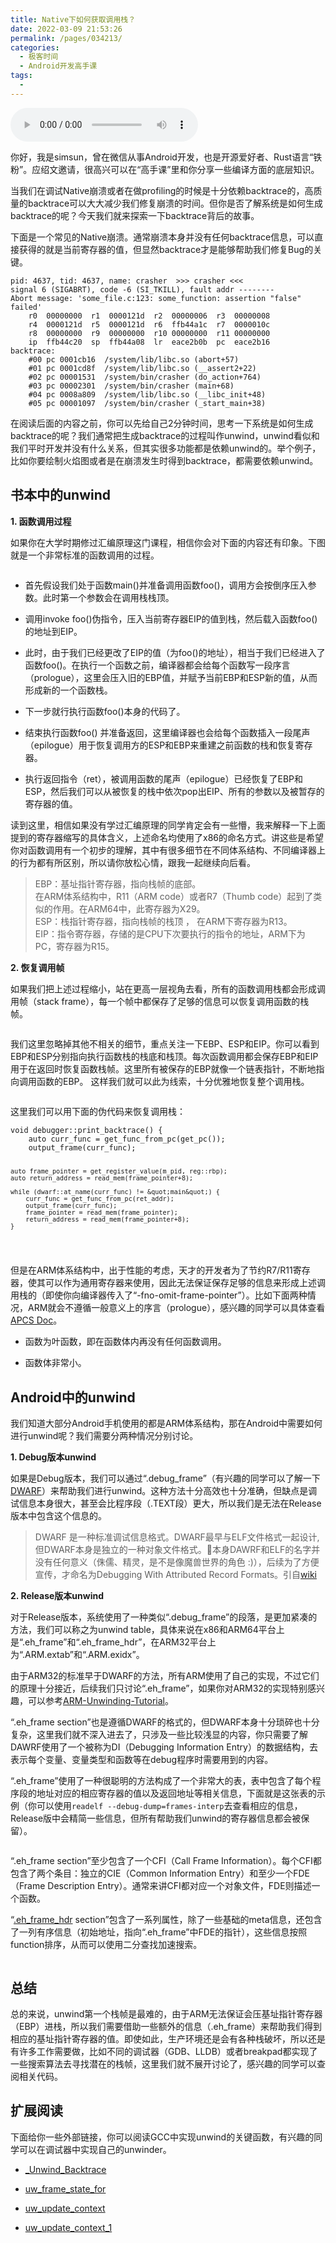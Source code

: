```yaml
---
title: Native下如何获取调用栈？
date: 2022-03-09 21:53:26
permalink: /pages/034213/
categories:
  - 极客时间
  - Android开发高手课
tags:
  - 
---
```

<audio title="Native下如何获取调用栈？" src="https://static001.geekbang.org/resource/audio/6c/15/6c87ddee93100bc7b6f330617e4bb215.mp3" controls="controls"></audio> 
<p>你好，我是simsun，曾在微信从事Android开发，也是开源爱好者、Rust语言“铁粉”。应绍文邀请，很高兴可以在“高手课”里和你分享一些编译方面的底层知识。</p><p>当我们在调试Native崩溃或者在做profiling的时候是十分依赖backtrace的，高质量的backtrace可以大大减少我们修复崩溃的时间。但你是否了解系统是如何生成backtrace的呢？今天我们就来探索一下backtrace背后的故事。</p><p>下面是一个常见的Native崩溃。通常崩溃本身并没有任何backtrace信息，可以直接获得的就是当前寄存器的值，但显然backtrace才是能够帮助我们修复Bug的关键。</p><pre><code>pid: 4637, tid: 4637, name: crasher  &gt;&gt;&gt; crasher &lt;&lt;&lt;
signal 6 (SIGABRT), code -6 (SI_TKILL), fault addr --------
Abort message: 'some_file.c:123: some_function: assertion &quot;false&quot; failed'
    r0  00000000  r1  0000121d  r2  00000006  r3  00000008
    r4  0000121d  r5  0000121d  r6  ffb44a1c  r7  0000010c
    r8  00000000  r9  00000000  r10 00000000  r11 00000000
    ip  ffb44c20  sp  ffb44a08  lr  eace2b0b  pc  eace2b16
backtrace:
    #00 pc 0001cb16  /system/lib/libc.so (abort+57)
    #01 pc 0001cd8f  /system/lib/libc.so (__assert2+22)
    #02 pc 00001531  /system/bin/crasher (do_action+764)
    #03 pc 00002301  /system/bin/crasher (main+68)
    #04 pc 0008a809  /system/lib/libc.so (__libc_init+48)
    #05 pc 00001097  /system/bin/crasher (_start_main+38)
</code></pre><p>在阅读后面的内容之前，你可以先给自己2分钟时间，思考一下系统是如何生成backtrace的呢？我们通常把生成backtrace的过程叫作unwind，unwind看似和我们平时开发并没有什么关系，但其实很多功能都是依赖unwind的。举个例子，比如你要绘制火焰图或者是在崩溃发生时得到backtrace，都需要依赖unwind。</p><h2>书本中的unwind</h2><p><strong>1. 函数调用过程</strong></p><p>如果你在大学时期修过汇编原理这门课程，相信你会对下面的内容还有印象。下图就是一个非常标准的函数调用的过程。</p><!-- [[[read_end]]] --><p><img src="https://static001.geekbang.org/resource/image/09/2a/09cd560f823de783e22af03a5f837f2a.png" alt=""></p><ul>
<li>
<p>首先假设我们处于函数main()并准备调用函数foo()，调用方会按倒序压入参数。此时第一个参数会在调用栈栈顶。</p>
</li>
<li>
<p>调用invoke foo()伪指令，压入当前寄存器EIP的值到栈，然后载入函数foo()的地址到EIP。</p>
</li>
<li>
<p>此时，由于我们已经更改了EIP的值（为foo()的地址），相当于我们已经进入了函数foo()。在执行一个函数之前，编译器都会给每个函数写一段序言（prologue），这里会压入旧的EBP值，并赋予当前EBP和ESP新的值，从而形成新的一个函数栈。</p>
</li>
<li>
<p>下一步就行执行函数foo()本身的代码了。</p>
</li>
<li>
<p>结束执行函数foo() 并准备返回，这里编译器也会给每个函数插入一段尾声（epilogue）用于恢复调用方的ESP和EBP来重建之前函数的栈和恢复寄存器。</p>
</li>
<li>
<p>执行返回指令（ret），被调用函数的尾声（epilogue）已经恢复了EBP和ESP，然后我们可以从被恢复的栈中依次pop出EIP、所有的参数以及被暂存的寄存器的值。</p>
</li>
</ul><p>读到这里，相信如果没有学过汇编原理的同学肯定会有一些懵，我来解释一下上面提到的寄存器缩写的具体含义，上述命名均使用了x86的命名方式。讲这些是希望你对函数调用有一个初步的理解，其中有很多细节在不同体系结构、不同编译器上的行为都有所区别，所以请你放松心情，跟我一起继续向后看。</p><blockquote>
<p>EBP：基址指针寄存器，指向栈帧的底部。<br>
在ARM体系结构中，R11（ARM code）或者R7（Thumb code）起到了类似的作用。在ARM64中，此寄存器为X29。<br>
ESP：栈指针寄存器，指向栈帧的栈顶 ， 在ARM下寄存器为R13。<br>
EIP：指令寄存器，存储的是CPU下次要执行的指令的地址，ARM下为PC，寄存器为R15。</p>
</blockquote><p><strong>2. 恢复调用帧</strong></p><p>如果我们把上述过程缩小，站在更高一层视角去看，所有的函数调用栈都会形成调用帧（stack frame），每一个帧中都保存了足够的信息可以恢复调用函数的栈帧。</p><p><img src="https://static001.geekbang.org/resource/image/01/45/017b900048f1be70ec870ea0750d2145.png" alt=""></p><p>我们这里忽略掉其他不相关的细节，重点关注一下EBP、ESP和EIP。你可以看到EBP和ESP分别指向执行函数栈的栈底和栈顶。每次函数调用都会保存EBP和EIP用于在返回时恢复函数栈帧。这里所有被保存的EBP就像一个链表指针，不断地指向调用函数的EBP。 这样我们就可以此为线索，十分优雅地恢复整个调用栈。</p><p><img src="https://static001.geekbang.org/resource/image/7a/f8/7ab1f6e1774731ec96b9c68843a73df8.png" alt=""></p><p>这里我们可以用下面的伪代码来恢复调用栈：</p><pre><code>void debugger::print_backtrace() {
    auto curr_func = get_func_from_pc(get_pc());
    output_frame(curr_func);

    auto frame_pointer = get_register_value(m_pid, reg::rbp);
    auto return_address = read_mem(frame_pointer+8);

    while (dwarf::at_name(curr_func) != &quot;main&quot;) {
        curr_func = get_func_from_pc(ret_addr);
        output_frame(curr_func);
        frame_pointer = read_mem(frame_pointer);
        return_address = read_mem(frame_pointer+8);
    }
</code></pre><p>但是在ARM体系结构中，出于性能的考虑，天才的开发者为了节约R7/R11寄存器，使其可以作为通用寄存器来使用，因此无法保证保存足够的信息来形成上述调用栈的（即使你向编译器传入了“-fno-omit-frame-pointer”）。比如下面两种情况，ARM就会不遵循一般意义上的序言（prologue），感兴趣的同学可以具体查看<a href="https://www.cl.cam.ac.uk/~fms27/teaching/2001-02/arm-project/02-sort/apcs.txt#1018">APCS Doc</a>。</p><ul>
<li>
<p>函数为叶函数，即在函数体内再没有任何函数调用。</p>
</li>
<li>
<p>函数体非常小。</p>
</li>
</ul><h2>Android中的unwind</h2><p>我们知道大部分Android手机使用的都是ARM体系结构，那在Android中需要如何进行unwind呢？我们需要分两种情况分别讨论。</p><p><strong>1. Debug版本unwind</strong></p><p>如果是Debug版本，我们可以通过“.debug_frame”（有兴趣的同学可以了解一下<a href="http://www.dwarfstd.org/doc/DWARF4.pdf">DWARF</a>）来帮助我们进行unwind。这种方法十分高效也十分准确，但缺点是调试信息本身很大，甚至会比程序段（.TEXT段）更大，所以我们是无法在Release版本中包含这个信息的。</p><blockquote>
<p>DWARF 是一种标准调试信息格式。DWARF最早与ELF文件格式一起设计, 但DWARF本身是独立的一种对象文件格式。本身DAWRF和ELF的名字并没有任何意义（侏儒、精灵，是不是像魔兽世界的角色 :)），后续为了方便宣传，才命名为Debugging With Attributed Record Formats。引自<a href="https://en.wikipedia.org/wiki/DWARF#cite_note-eager-1">wiki</a></p>
</blockquote><p><strong>2. Release版本unwind</strong></p><p>对于Release版本，系统使用了一种类似“.debug_frame”的段落，是更加紧凑的方法，我们可以称之为unwind table，具体来说在x86和ARM64平台上是“.eh_frame”和“.eh_frame_hdr”，在ARM32平台上为“.ARM.extab”和“.ARM.exidx”。</p><p>由于ARM32的标准早于DWARF的方法，所有ARM使用了自己的实现，不过它们的原理十分接近，后续我们只讨论“.eh_frame”，如果你对ARM32的实现特别感兴趣，可以参考<a href="https://sourceware.org/binutils/docs/as/ARM-Unwinding-Tutorial.html">ARM-Unwinding-Tutorial</a>。</p><p>“.eh_frame section”也是遵循DWARF的格式的，但DWARF本身十分琐碎也十分复杂，这里我们就不深入进去了，只涉及一些比较浅显的内容，你只需要了解DAWRF使用了一个被称为DI（Debugging Information Entry）的数据结构，去表示每个变量、变量类型和函数等在debug程序时需要用到的内容。</p><p>“.eh_frame”使用了一种很聪明的方法构成了一个非常大的表，表中包含了每个程序段的地址对应的相应寄存器的值以及返回地址等相关信息，下面就是这张表的示例（你可以使用<code>readelf --debug-dump=frames-interp</code>去查看相应的信息，Release版中会精简一些信息，但所有帮助我们unwind的寄存器信息都会被保留）。</p><p><img src="https://static001.geekbang.org/resource/image/03/70/03aa1ebfe910222910dee2b23c7a5770.png" alt=""></p><p>“.eh_frame section”至少包含了一个CFI（Call Frame Information）。每个CFI都包含了两个条目：独立的CIE（Common Information Entry）和至少一个FDE（Frame Description Entry）。通常来讲CFI都对应一个对象文件，FDE则描述一个函数。</p><p>“<a href="https://refspecs.linuxfoundation.org/LSB_1.3.0/gLSB/gLSB/ehframehdr.html">.eh_frame_hdr</a> section”包含了一系列属性，除了一些基础的meta信息，还包含了一列有序信息（初始地址，指向“.eh_frame”中FDE的指针），这些信息按照function排序，从而可以使用二分查找加速搜索。</p><p><img src="https://static001.geekbang.org/resource/image/ba/d1/ba663ea69e7a64a716e37c7f6710f4d1.png" alt=""></p><h2>总结</h2><p>总的来说，unwind第一个栈帧是最难的，由于ARM无法保证会压基址指针寄存器（EBP）进栈，所以我们需要借助一些额外的信息（.eh_frame）来帮助我们得到相应的基址指针寄存器的值。即使如此，生产环境还是会有各种栈破坏，所以还是有许多工作需要做，比如不同的调试器（GDB、LLDB）或者breakpad都实现了一些搜索算法去寻找潜在的栈帧，这里我们就不展开讨论了，感兴趣的同学可以查阅相关代码。</p><h2>扩展阅读</h2><p>下面给你一些外部链接，你可以阅读GCC中实现unwind的关键函数，有兴趣的同学可以在调试器中实现自己的unwinder。</p><ul>
<li>
<p><a href="https://gcc.gnu.org/git/gitweb.cgi?p=gcc.git;a=blob;f=libgcc/unwind.inc;h=12f62bca7335f3738fb723f00b1175493ef46345;hb=HEAD#l275">_Unwind_Backtrace</a></p>
</li>
<li>
<p><a href="https://gcc.gnu.org/git/gitweb.cgi?p=gcc.git;a=blob;f=libgcc/unwind-dw2.c;h=b262fd9f5b92e2d0ea4f0e65152927de0290fcbd;hb=HEAD#l1222">uw_frame_state_for</a></p>
</li>
<li>
<p><a href="https://gcc.gnu.org/git/gitweb.cgi?p=gcc.git;a=blob;f=libgcc/unwind-dw2.c;h=b262fd9f5b92e2d0ea4f0e65152927de0290fcbd;hb=HEAD#l1494">uw_update_context</a></p>
</li>
<li>
<p><a href="https://gcc.gnu.org/git/gitweb.cgi?p=gcc.git;a=blob;f=libgcc/unwind-dw2.c;h=b262fd9f5b92e2d0ea4f0e65152927de0290fcbd;hb=HEAD#l1376">uw_update_context_1</a></p>
</li>
</ul><p></p>
